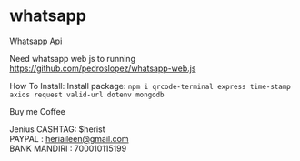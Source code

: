 # whatsapp
Whatsapp Api

Need whatsapp web js to running
 https://github.com/pedroslopez/whatsapp-web.js

How To Install:
Install package:
```npm i qrcode-terminal express time-stamp axios request valid-url dotenv mongodb```

Buy me Coffee

Jenius CASHTAG: $herist\
PAYPAL : heriaileen@gmail.com\
BANK MANDIRI : 700010115199
